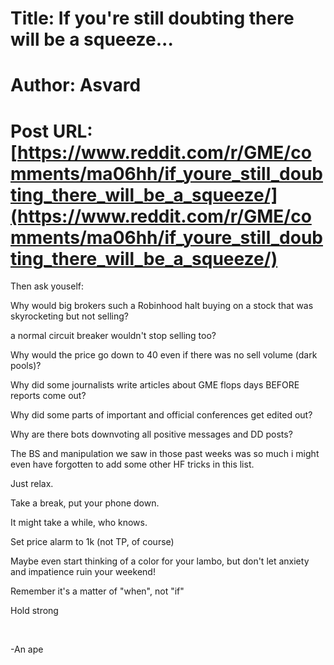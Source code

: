 # Title: If you're still doubting there will be a squeeze...
# Author: Asvard
# Post URL: [https://www.reddit.com/r/GME/comments/ma06hh/if_youre_still_doubting_there_will_be_a_squeeze/](https://www.reddit.com/r/GME/comments/ma06hh/if_youre_still_doubting_there_will_be_a_squeeze/)


Then ask youself:  


Why would big brokers such a Robinhood halt buying on a stock that was skyrocketing but not selling?

a normal circuit breaker wouldn't stop selling too?

Why would the price go down to 40 even if there was no sell volume (dark pools)? 

Why did some journalists write articles about GME flops days BEFORE reports come out?

Why did some parts of important and official conferences get edited out?

Why are there bots downvoting all positive messages and DD posts?

The BS and manipulation we saw in those past weeks was so much i might even have forgotten to add some other HF tricks in this list.

Just relax.

Take a break, put your phone down. 

It might take a while, who knows.

Set price alarm to 1k (not TP, of course) 

Maybe even start thinking of a color for your lambo, but don't let anxiety and impatience ruin your weekend!

Remember it's a matter of "when", not "if"

Hold strong

&#x200B;

\-An ape